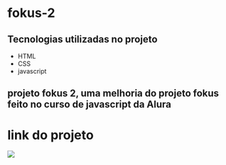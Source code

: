 # fokus-2
## Tecnologias utilizadas no projeto
* HTML
* CSS
* javascript
## projeto fokus 2, uma melhoria do projeto fokus feito no curso de javascript da Alura 
# link do projeto
   <a href="https://anna-hub19.github.io/fokus-2/" target="_blank"><img src="https://img.shields.io/badge/-fokus-purple?style=for-the-badge&logo=aluraplayo&logoColor=white"></a>
